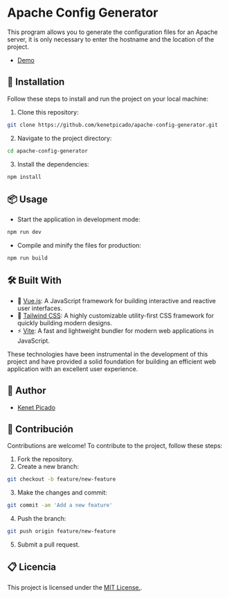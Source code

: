 # Apache Config Generator

This program allows you to generate the configuration files for an Apache server, it is only necessary to enter the hostname and the location of the project.


-  [Demo](https://kenetpicado.github.io/apache-config-generator/)

## 🚀 Installation

Follow these steps to install and run the project on your local machine:

1. Clone this repository:
```bash
git clone https://github.com/kenetpicado/apache-config-generator.git
```
2. Navigate to the project directory:
```bash
cd apache-config-generator
```
3. Install the dependencies:
```bash
npm install
```
## 📦 Usage

- Start the application in development mode:
```bash
npm run dev
```
- Compile and minify the files for production:
```bash
npm run build
```

## 🛠️ Built With

- 💚 [Vue.js](https://vuejs.org/): A JavaScript framework for building interactive and reactive user interfaces.
- 🎨 [Tailwind CSS](https://tailwindcss.com/): A highly customizable utility-first CSS framework for quickly building modern designs.
- ⚡️ [Vite](https://vitejs.dev/): A fast and lightweight bundler for modern web applications in JavaScript.

These technologies have been instrumental in the development of this project and have provided a solid foundation for building an efficient web application with an excellent user experience.

## 👥 Author
- [Kenet Picado](https://github.com/kenetpicado)

## 🤝 Contribución

Contributions are welcome! To contribute to the project, follow these steps:

1. Fork the repository.
2. Create a new branch:
```bash
git checkout -b feature/new-feature
```
3. Make the changes and commit:
```bash
git commit -am 'Add a new feature'
```
4. Push the branch:
```bash
git push origin feature/new-feature
```
5. Submit a pull request.

## 📋 Licencia

This project is licensed under the [MIT License.](https://opensource.org/licenses/MIT).
